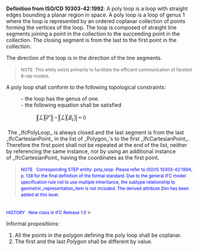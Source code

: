 **Definition from ISO/CD 10303-42:1992**: A poly loop is a loop with straight edges bounding a planar region in space. A poly loop is a loop of genus 1 where the loop is represented by an ordered coplanar collection of points forming the vertices of the loop. The loop is composed of straight line segments joining a point in the collection to the succeeding point in the collection. The closing segment is from the last to the first point in the collection.&nbsp;

The direction of the loop is in the direction of the line segments.

> <small>NOTE &nbsp;This entity
exists primarily to facilitate the efficient communication of faceted
B-rep models. </small>

A poly loop shall conform to the following topological constraints:

<dl>
  <dd>- the loop has the genus of one.</dd>
  <dd>- the following equation shall be satisfied
    <dl>
      <dd> <img src="figures/IfcPolyLoop-Math1.gif" height="26" width="138"></dd>
    </dl>
  </dd>
</dl>&nbsp;The _IfcPolyLoop_ is always closed and the last segment is from the last _IfcCartesianPoint_ in the list of _Polygon_'s to the first _IfcCartesianPoint_. Therefore the first point shall not be repeated at the end of the list, neither by referencing the same instance, nor by using an additional instance of&nbsp;_IfcCartesianPoint_ having the coordinates as the first point.&nbsp;

> <small><font color="#0000ff">NOTE
&nbsp;
Corresponding STEP entity: poly_loop. Please refer to ISO/IS
10303-42:1994, p. 138 for the final definition of the formal standard.
Due to the general IFC model specification rule not to use multiple
inheritance, the subtype relationship to geometric_representation_item
is not included. The derived attribute <i>Dim</i> has been
added at this
level. <br>
  <br>
HISTORY &nbsp;
New class in IFC Release 1.0 </font></small>
> 


Informal propositions:

1. All the points in the polygon defining the poly loop shall be coplanar.
2. The first and the last _Polygon_ shall be different by value.